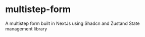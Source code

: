 # multistep-form
A multistep form built in NextJs using Shadcn and Zustand State management library
